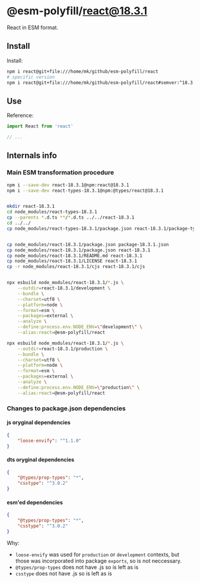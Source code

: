 # @esm-polyfill/react@18.3.1

React in ESM format.

## Install

Install:

```sh
npm i react@git+file:///home/mk/github/esm-polyfill/react
# specific version
npm i react@git+file:///home/mk/github/esm-polyfill/react#semver:^18.3.1
```

## Use 

Reference:

```ts
import React from 'react'

// ...

```

## Internals info

### Main ESM transformation procedure

```sh
npm i --save-dev react-18.3.1@npm:react@18.3.1
npm i --save-dev react-types-18.3.1@npm:@types/react@18.3.1


mkdir react-18.3.1
cd node_modules/react-types-18.3.1
cp --parents *.d.ts **/*.d.ts ../../react-18.3.1
cd ../../
cp node_modules/react-types-18.3.1/package.json react-18.3.1/package-types.json


cp node_modules/react-18.3.1/package.json package-18.3.1.json
cp node_modules/react-18.3.1/package.json react-18.3.1
cp node_modules/react-18.3.1/README.md react-18.3.1
cp node_modules/react-18.3.1/LICENSE react-18.3.1
cp -r node_modules/react-18.3.1/cjs react-18.3.1/cjs


npx esbuild node_modules/react-18.3.1/*.js \
    --outdir=react-18.3.1/development \
    --bundle \
    --charset=utf8 \
    --platform=node \
    --format=esm \
    --packages=external \
    --analyze \
    --define:process.env.NODE_ENV=\"development\" \
    --alias:react=@esm-polyfill/react

npx esbuild node_modules/react-18.3.1/*.js \
    --outdir=react-18.3.1/production \
    --bundle \
    --charset=utf8 \
    --platform=node \
    --format=esm \
    --packages=external \
    --analyze \
    --define:process.env.NODE_ENV=\"production\" \
    --alias:react=@esm-polyfill/react
```




### Changes to package.json dependencies


#### js oryginal dependencies

```json
{
    "loose-envify": "^1.1.0"
}
```

#### dts oryginal dependencies

```json
{
    "@types/prop-types": "*",
    "csstype": "^3.0.2"
}
```

#### esm'ed dependencies

```json
{
    "@types/prop-types": "*",
    "csstype": "^3.0.2"
}
```

Why:

* `loose-envify` was used for `production` or `development` 
  contexts, but those was incorporated into package `exports`,
  so is not neccessary.
* `@types/prop-types` does not have .js so is left as is
* `csstype` does not have .js so is left as is
